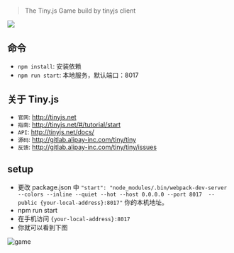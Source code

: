 # 

> The Tiny.js Game build by tinyjs client

![](http://tfs.alipayobjects.com/images/rmsweb/T1nqFhXdJcXXXXXXXX.png_120x120)

## 命令

- `npm install`: 安装依赖
- `npm run start`: 本地服务，默认端口：8017

## 关于 Tiny.js

- `官网`: http://tinyjs.net
- `指南`: http://tinyjs.net/#/tutorial/start
- `API`: http://tinyjs.net/docs/
- `源码`: http://gitlab.alipay-inc.com/tiny/tiny
- `反馈`: http://gitlab.alipay-inc.com/tiny/tiny/issues


## setup

- 更改 package.json 中 `"start": "node_modules/.bin/webpack-dev-server --colors --inline --quiet --hot --host 0.0.0.0 --port 8017  --public {your-local-address}:8017"` 你的本机地址。
- npm run start
- 在手机访问 `{your-local-address}:8017`
- 你就可以看到下图

![game](https://zos.alipayobjects.com/rmsportal/WZauhjxfeqMWJXxZSegi.png)